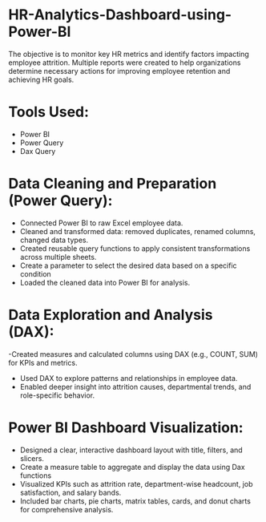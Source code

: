 # HR-Analytics-Dashboard-using-Power-BI

The objective is to monitor key HR metrics and identify factors impacting employee attrition. Multiple reports were created to help organizations determine necessary actions for improving employee retention and achieving HR goals.

# Tools Used:
- Power BI
- Power Query
- Dax Query

# Data Cleaning and Preparation (Power Query):

- Connected Power BI to raw Excel employee data.
- Cleaned and transformed data: removed duplicates, renamed columns, changed data types.
- Created reusable query functions to apply consistent transformations across multiple sheets.
- Create a parameter to select the desired data based on a specific condition
- Loaded the cleaned data into Power BI for analysis.


# Data Exploration and Analysis (DAX):
-Created measures and calculated columns using DAX (e.g., COUNT, SUM) for KPIs and metrics.
- Used DAX to explore patterns and relationships in employee data.
- Enabled deeper insight into attrition causes, departmental trends, and role-specific behavior.

# Power BI Dashboard Visualization:
- Designed a clear, interactive dashboard layout with title, filters, and slicers.
- Create a measure table to aggregate and display the data using Dax functions
- Visualized KPIs such as attrition rate, department-wise headcount, job satisfaction, and salary bands.
- Included bar charts, pie charts, matrix tables, cards, and donut charts for comprehensive analysis.


